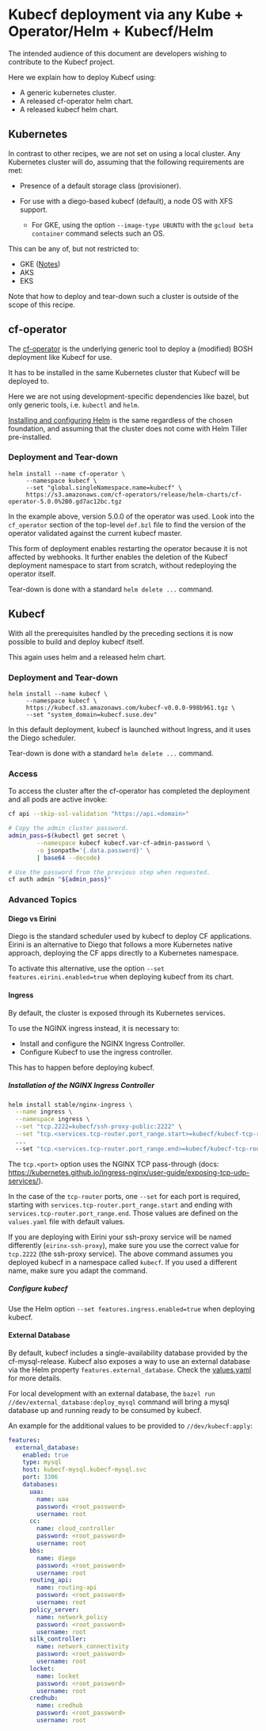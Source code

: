 # Kubecf deployment via any Kube + Operator/Helm + Kubecf/Helm

The intended audience of this document are developers wishing to
contribute to the Kubecf project.

Here we explain how to deploy Kubecf using:

  - A generic kubernetes cluster.
  - A released cf-operator helm chart.
  - A released kubecf helm chart.

## Kubernetes

In contrast to other recipes, we are not set on using a local
cluster. Any Kubernetes cluster will do, assuming that the following
requirements are met:

  - Presence of a default storage class (provisioner).

  - For use with a diego-based kubecf (default), a node OS with XFS
    support.

      - For GKE, using the option `--image-type UBUNTU` with the
        `gcloud beta container` command selects such an OS.

This can be any of, but not restricted to:

  - GKE ([Notes](../provider/gke.md))
  - AKS
  - EKS

Note that how to deploy and tear-down such a cluster is outside of the
scope of this recipe.

## cf-operator

The [cf-operator] is the underlying generic tool to deploy a (modified)
BOSH deployment like Kubecf for use.

[cf-operator]: https://github.com/cloudfoundry-incubator/cf-operator

It has to be installed in the same Kubernetes cluster that Kubecf will
be deployed to.

Here we are not using development-specific dependencies like bazel,
but only generic tools, i.e. `kubectl` and `helm`.

[Installing and configuring Helm](helm.md) is the same regardless of
the chosen foundation, and assuming that the cluster does not come
with Helm Tiller pre-installed.

### Deployment and Tear-down

```shell
helm install --name cf-operator \
     --namespace kubecf \
     --set "global.singleNamespace.name=kubecf" \
     https://s3.amazonaws.com/cf-operators/release/helm-charts/cf-operator-5.0.0%2B0.gd7ac12bc.tgz
```

In the example above, version 5.0.0 of the operator was used. Look
into the `cf_operator` section of the top-level `def.bzl` file to find
the version of the operator validated against the current kubecf
master.

This form of deployment enables restarting the operator because it is
not affected by webhooks. It further enables the deletion of the
Kubecf deployment namespace to start from scratch, without redeploying
the operator itself.

Tear-down is done with a standard `helm delete ...` command.

## Kubecf

With all the prerequisites handled by the preceding sections it is now
possible to build and deploy kubecf itself.

This again uses helm and a released helm chart.

### Deployment and Tear-down

```shell
helm install --name kubecf \
     --namespace kubecf \
     https://kubecf.s3.amazonaws.com/kubecf-v0.0.0-998b961.tgz \
     --set "system_domain=kubecf.suse.dev"
```

In this default deployment, kubecf is launched without Ingress, and it
uses the Diego scheduler.

Tear-down is done with a standard `helm delete ...` command.

### Access

To access the cluster after the cf-operator has completed the
deployment and all pods are active invoke:

```sh
cf api --skip-ssl-validation "https://api.<domain>"

# Copy the admin cluster password.
admin_pass=$(kubectl get secret \
        --namespace kubecf kubecf.var-cf-admin-password \
        -o jsonpath='{.data.password}' \
        | base64 --decode)

# Use the password from the previous step when requested.
cf auth admin "${admin_pass}"
```

### Advanced Topics

#### Diego vs Eirini

Diego is the standard scheduler used by kubecf to deploy CF
applications. Eirini is an alternative to Diego that follows a more
Kubernetes native approach, deploying the CF apps directly to a
Kubernetes namespace.

To activate this alternative, use the option
`--set features.eirini.enabled=true` when deploying kubecf from its chart.

#### Ingress

By default, the cluster is exposed through its Kubernetes services.

To use the NGINX ingress instead, it is necessary to:

- Install and configure the NGINX Ingress Controller.
- Configure Kubecf to use the ingress controller.

This has to happen before deploying kubecf.

##### Installation of the NGINX Ingress Controller

```sh
helm install stable/nginx-ingress \
  --name ingress \
  --namespace ingress \
  --set "tcp.2222=kubecf/ssh-proxy-public:2222" \
  --set "tcp.<services.tcp-router.port_range.start>=kubecf/kubecf-tcp-router:<services.tcp-router.port_range.start>" \
  ...
  --set "tcp.<services.tcp-router.port_range.end>=kubecf/kubecf-tcp-router:<services.tcp-router.port_range.end>"
```

The `tcp.<port>` option uses the NGINX TCP pass-through (docs: https://kubernetes.github.io/ingress-nginx/user-guide/exposing-tcp-udp-services/).

In the case of the `tcp-router` ports, one `--set` for each port is required, starting with
`services.tcp-router.port_range.start` and ending with `services.tcp-router.port_range.end`. Those
values are defined on the `values.yaml` file with default values.

If you are deploying with Eirini your ssh-proxy service will be named differently (`eirinx-ssh-proxy`), make sure you use the correct value
for `tcp.2222` (the ssh-proxy service). The above command assumes you deployed kubecf in a namespace called `kubecf`.
If you used a different name, make sure you adapt the command.

##### Configure kubecf

Use the Helm option `--set features.ingress.enabled=true` when
deploying kubecf.

#### External Database

By default, kubecf includes a single-availability database provided by the
cf-mysql-release. Kubecf also exposes a way to use an external database via the
Helm property `features.external_database`. Check the [values.yaml] for more
details.

[values.yaml]: ../../deploy/helm/kubecf/values.yaml

For local development with an external database, the
`bazel run //dev/external_database:deploy_mysql` command will bring a mysql database up and running
ready to be consumed by kubecf.

An example for the additional values to be provided to `//dev/kubecf:apply`:

```yaml
features:
  external_database:
    enabled: true
    type: mysql
    host: kubecf-mysql.kubecf-mysql.svc
    port: 3306
    databases:
      uaa:
        name: uaa
        password: <root_password>
        username: root
      cc:
        name: cloud_controller
        password: <root_password>
        username: root
      bbs:
        name: diego
        password: <root_password>
        username: root
      routing_api:
        name: routing-api
        password: <root_password>
        username: root
      policy_server:
        name: network_policy
        password: <root_password>
        username: root
      silk_controller:
        name: network_connectivity
        password: <root_password>
        username: root
      locket:
        name: locket
        password: <root_password>
        username: root
      credhub:
        name: credhub
        password: <root_password>
        username: root
```
